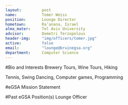 ```yaml
---
layout:     	post
name:      		Tomer Weiss
position: 		Lounge Director
hometown: 		Ra’anana, Israel
alma_mater: 	Tel Aviv University
advisor: 		Demetri Terzopolous
header-img: 	"img/officers/tomer.jpg"
active: 		false
email: 			"lounge@bruinegsa.org"
department: 	Computer Science
---
```


#Bio and Interests
Brewery Tours, Wine Tours, Hiking

Tennis, Swing Dancing, Computer games, Programming


#eGSA Mission Statement


#Past eGSA Position(s)
Lounge Officer
